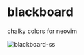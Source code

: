 # blackboard

chalky colors for neovim

![blackboard-ss](https://github.com/user-attachments/assets/7a954661-acb5-452e-aa7b-31204726f3bd)
